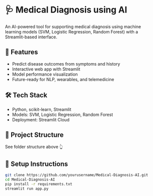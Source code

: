 # 🩺 Medical Diagnosis using AI

An AI-powered tool for supporting medical diagnosis using machine learning models (SVM, Logistic Regression, Random Forest) with a Streamlit-based interface.

## 🚀 Features
- Predict disease outcomes from symptoms and history
- Interactive web app with Streamlit
- Model performance visualization
- Future-ready for NLP, wearables, and telemedicine

## 🛠️ Tech Stack
- Python, scikit-learn, Streamlit
- Models: SVM, Logistic Regression, Random Forest
- Deployment: Streamlit Cloud

## 📁 Project Structure
See folder structure above 👆

## 🔧 Setup Instructions

```bash
git clone https://github.com/yourusername/Medical-Diagnosis-AI.git
cd Medical-Diagnosis-AI
pip install -r requirements.txt
streamlit run app.py

